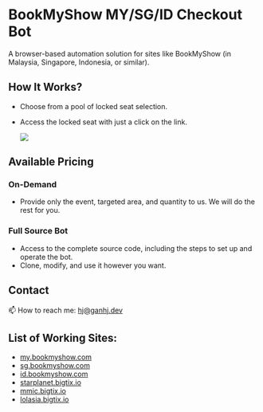 # BookMyShow MY/SG/ID Checkout Bot
A browser-based automation solution for sites like BookMyShow (in Malaysia, Singapore, Indonesia, or similar).

## How It Works?
- Choose from a pool of locked seat selection.
- Access the locked seat with just a click on the link.
  
  [![](https://github.com/user-attachments/assets/e501a6e2-7f1d-4e02-89ee-d95342d3a593)](#)

## Available Pricing
### **On-Demand**
- Provide only the event, targeted area, and quantity to us. We will do the rest for you.
  
### **Full Source Bot**
- Access to the complete source code, including the steps to set up and operate the bot.
- Clone, modify, and use it however you want.

## Contact
📫 How to reach me: hj@ganhj.dev

## List of Working Sites:
- [my.bookmyshow.com](https://my.bookmyshow.com/)
- [sg.bookmyshow.com](https://sg.bookmyshow.com/)
- [id.bookmyshow.com](https://id.bookmyshow.com/)
- [starplanet.bigtix.io](https://starplanet.bigtix.io/)
- [mmic.bigtix.io](https://mmic.bigtix.io/)
- [lolasia.bigtix.io](https://lolasia.bigtix.io/)
